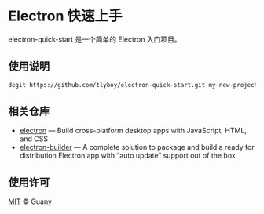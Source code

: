 # Electron 快速上手

electron-quick-start 是一个简单的 Electron 入门项目。

## 使用说明

```bash
degit https://github.com/tlyboy/electron-quick-start.git my-new-project
```

## 相关仓库

- [electron](https://github.com/electron/electron) — Build cross-platform desktop apps with JavaScript, HTML, and CSS
- [electron-builder](https://github.com/electron-userland/electron-builder) — A complete solution to package and build a ready for distribution Electron app with “auto update” support out of the box

## 使用许可

[MIT](https://opensource.org/licenses/MIT) © Guany
